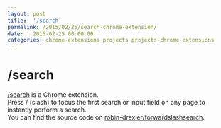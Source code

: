 ```yaml
---
layout: post
title:  '/search'
permalink: /2015/02/25/search-chrome-extension/
date:   2015-02-25 00:00:00
categories: chrome-extensions projects projects-chrome-extensions
---
```



# /search
[/search](https://chrome.google.com/webstore/detail/search/ajneifmmbmkbagjceelhcdfhnnikaebj "https://chrome.google.com/webstore/detail/search/ajneifmmbmkbagjceelhcdfhnnikaebj") is a Chrome extension.  
Press / (slash) to focus the first search or input field on any page to instantly perform a search.  
You can find the source code on [robin-drexler/forwardslashsearch](https://github.com/robin-drexler/forwardslashsearch "https://github.com/robin-drexler/forwardslashsearch").